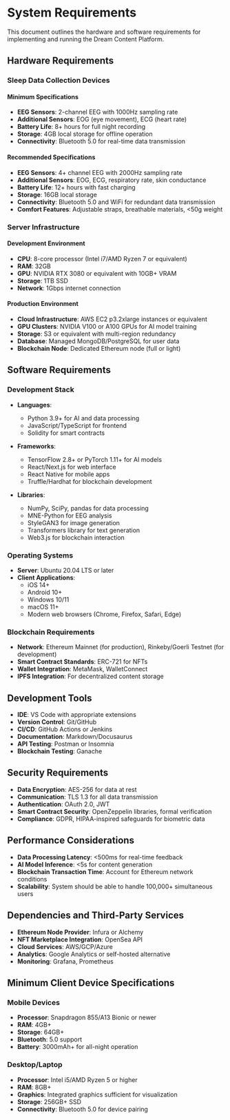 # System Requirements

This document outlines the hardware and software requirements for implementing and running the Dream Content Platform.

## Hardware Requirements

### Sleep Data Collection Devices

#### Minimum Specifications
- **EEG Sensors**: 2-channel EEG with 1000Hz sampling rate
- **Additional Sensors**: EOG (eye movement), ECG (heart rate)
- **Battery Life**: 8+ hours for full night recording
- **Storage**: 4GB local storage for offline operation
- **Connectivity**: Bluetooth 5.0 for real-time data transmission

#### Recommended Specifications
- **EEG Sensors**: 4+ channel EEG with 2000Hz sampling rate
- **Additional Sensors**: EOG, ECG, respiratory rate, skin conductance
- **Battery Life**: 12+ hours with fast charging
- **Storage**: 16GB local storage
- **Connectivity**: Bluetooth 5.0 and WiFi for redundant data transmission
- **Comfort Features**: Adjustable straps, breathable materials, <50g weight

### Server Infrastructure

#### Development Environment
- **CPU**: 8-core processor (Intel i7/AMD Ryzen 7 or equivalent)
- **RAM**: 32GB
- **GPU**: NVIDIA RTX 3080 or equivalent with 10GB+ VRAM
- **Storage**: 1TB SSD
- **Network**: 1Gbps internet connection

#### Production Environment
- **Cloud Infrastructure**: AWS EC2 p3.2xlarge instances or equivalent
- **GPU Clusters**: NVIDIA V100 or A100 GPUs for AI model training
- **Storage**: S3 or equivalent with multi-region redundancy
- **Database**: Managed MongoDB/PostgreSQL for user data
- **Blockchain Node**: Dedicated Ethereum node (full or light)

## Software Requirements

### Development Stack

- **Languages**: 
  - Python 3.9+ for AI and data processing
  - JavaScript/TypeScript for frontend
  - Solidity for smart contracts

- **Frameworks**:
  - TensorFlow 2.8+ or PyTorch 1.11+ for AI models
  - React/Next.js for web interface
  - React Native for mobile apps
  - Truffle/Hardhat for blockchain development

- **Libraries**:
  - NumPy, SciPy, pandas for data processing
  - MNE-Python for EEG analysis
  - StyleGAN3 for image generation
  - Transformers library for text generation
  - Web3.js for blockchain interaction

### Operating Systems

- **Server**: Ubuntu 20.04 LTS or later
- **Client Applications**:
  - iOS 14+
  - Android 10+
  - Windows 10/11
  - macOS 11+
  - Modern web browsers (Chrome, Firefox, Safari, Edge)

### Blockchain Requirements

- **Network**: Ethereum Mainnet (for production), Rinkeby/Goerli Testnet (for development)
- **Smart Contract Standards**: ERC-721 for NFTs
- **Wallet Integration**: MetaMask, WalletConnect
- **IPFS Integration**: For decentralized content storage

## Development Tools

- **IDE**: VS Code with appropriate extensions
- **Version Control**: Git/GitHub
- **CI/CD**: GitHub Actions or Jenkins
- **Documentation**: Markdown/Docusaurus
- **API Testing**: Postman or Insomnia
- **Blockchain Testing**: Ganache

## Security Requirements

- **Data Encryption**: AES-256 for data at rest
- **Communication**: TLS 1.3 for all data transmission
- **Authentication**: OAuth 2.0, JWT
- **Smart Contract Security**: OpenZeppelin libraries, formal verification
- **Compliance**: GDPR, HIPAA-inspired safeguards for biometric data

## Performance Considerations

- **Data Processing Latency**: <500ms for real-time feedback
- **AI Model Inference**: <5s for content generation
- **Blockchain Transaction Time**: Account for Ethereum network conditions
- **Scalability**: System should be able to handle 100,000+ simultaneous users

## Dependencies and Third-Party Services

- **Ethereum Node Provider**: Infura or Alchemy
- **NFT Marketplace Integration**: OpenSea API
- **Cloud Services**: AWS/GCP/Azure
- **Analytics**: Google Analytics or self-hosted alternative
- **Monitoring**: Grafana, Prometheus

## Minimum Client Device Specifications

### Mobile Devices
- **Processor**: Snapdragon 855/A13 Bionic or newer
- **RAM**: 4GB+
- **Storage**: 64GB+
- **Bluetooth**: 5.0 support
- **Battery**: 3000mAh+ for all-night operation

### Desktop/Laptop
- **Processor**: Intel i5/AMD Ryzen 5 or higher
- **RAM**: 8GB+
- **Graphics**: Integrated graphics sufficient for visualization
- **Storage**: 256GB+ SSD
- **Connectivity**: Bluetooth 5.0 for device pairing
